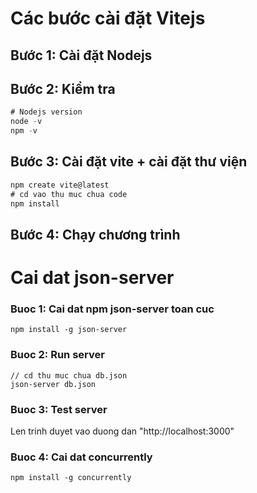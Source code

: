 # Các bước cài đặt Vitejs

## Bước 1: Cài đặt Nodejs

## Bước 2: Kiểm tra 

```jsx
# Nodejs version
node -v
npm -v
```

## Bước 3: Cài đặt vite + cài đặt thư viện

```jsx
npm create vite@latest
# cd vao thu muc chua code
npm install
```

## Bước 4: Chạy chương trình

<!-- Cai dat json-server -->
# Cai dat json-server
### Buoc 1: Cai dat npm json-server toan cuc
```
npm install -g json-server
```

### Buoc 2: Run server
```
// cd thu muc chua db.json
json-server db.json
```

### Buoc 3: Test server
Len trinh duyet vao duong dan "http://localhost:3000"

### Buoc 4: Cai dat concurrently
```
npm install -g concurrently
```
